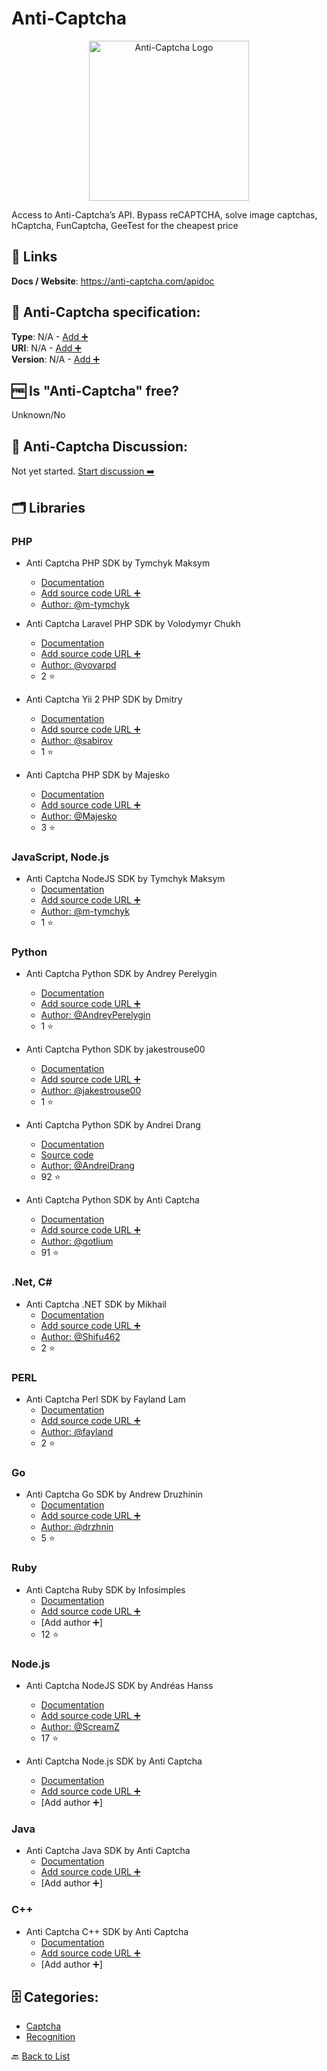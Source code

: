 # Anti-Captcha
<p align="center">
    <img width="256" src="https://raw.githubusercontent.com/apis-list/apis-list/main/apis/anti-captcha/logo_256x256.png" alt="Anti-Captcha Logo"/>
</p>
Access to Anti-Captcha’s API. Bypass reCAPTCHA, solve image captchas, hCaptcha, FunCaptcha, GeeTest for the cheapest price

##  🔗 Links
**Docs / Website**: https://anti-captcha.com/apidoc

## 🧬 Anti-Captcha specification:
**Type**: N/A - [Add ➕](https://github.com/apis-list/apis-list/edit/main/apis-list.yaml)  
**URI**: N/A - [Add ➕](https://github.com/apis-list/apis-list/edit/main/apis-list.yaml)  
**Version**: N/A - [Add ➕](https://github.com/apis-list/apis-list/edit/main/apis-list.yaml)

## 🆓 Is "Anti-Captcha" free?
 Unknown/No 

## 💬 Anti-Captcha Discussion:
Not yet started. [Start discussion ➡️](https://github.com/apis-list/apis-list/discussions/new)

## 🗂️ Libraries
### PHP
- Anti Captcha PHP SDK by Tymchyk Maksym
    - [Documentation](https://github.com/m-tymchyk/php-anticaptcha-v2)
    - [Add source code URL ➕]()
    - [Author: @m-tymchyk](https://github.com/m-tymchyk)

- Anti Captcha Laravel PHP SDK by Volodymyr Chukh
    - [Documentation](https://github.com/vovarpd/laravel-anticaptcha)
    - [Add source code URL ➕]()
    - [Author: @vovarpd](https://github.com/vovarpd)
    - 2 ⭐

- Anti Captcha Yii 2 PHP SDK by Dmitry
    - [Documentation](https://github.com/sabirov/yii2-AntiCaptcha)
    - [Add source code URL ➕]()
    - [Author: @sabirov](https://github.com/sabirov)
    - 1 ⭐

- Anti Captcha PHP SDK by Majesko
    - [Documentation](https://github.com/Majesko/anti-captcha)
    - [Add source code URL ➕]()
    - [Author: @Majesko](https://github.com/Majesko)
    - 3 ⭐

### JavaScript, Node.js
- Anti Captcha NodeJS SDK by Tymchyk Maksym
    - [Documentation](https://github.com/m-tymchyk/resolve-anticaptcha)
    - [Add source code URL ➕]()
    - [Author: @m-tymchyk](https://github.com/m-tymchyk)
    - 1 ⭐

### Python
- Anti Captcha Python SDK by Andrey Perelygin
    - [Documentation](https://github.com/AndreyPerelygin/anticaptcha)
    - [Add source code URL ➕]()
    - [Author: @AndreyPerelygin](https://github.com/AndreyPerelygin)
    - 1 ⭐

- Anti Captcha Python SDK by jakestrouse00
    - [Documentation](https://github.com/jakestrouse00/AntiCaptcha-python-wrapper)
    - [Add source code URL ➕]()
    - [Author: @jakestrouse00](https://github.com/jakestrouse00)
    - 1 ⭐

- Anti Captcha Python SDK by Andrei Drang
    - [Documentation](https://github.com/AndreiDrang/python3-anticaptcha)
    - [Source code](https://pypi.org/project/python3-anticaptcha/1.2.5/)
    - [Author: @AndreiDrang](https://github.com/AndreiDrang)
    - 92 ⭐

- Anti Captcha Python SDK by Anti Captcha
    - [Documentation](https://github.com/gotlium/antigate/tree/master/docs)
    - [Add source code URL ➕]()
    - [Author: @gotlium](https://github.com/gotlium)
    - 91 ⭐

### .Net, C#
- Anti Captcha .NET SDK by Mikhail
    - [Documentation](https://github.com/Shifu462/AnticaptchaNet)
    - [Add source code URL ➕]()
    - [Author: @Shifu462](https://github.com/Shifu462)
    - 2 ⭐

### PERL
- Anti Captcha Perl SDK by Fayland Lam
    - [Documentation](https://github.com/fayland/perl-WebService-AntiCaptcha)
    - [Add source code URL ➕]()
    - [Author: @fayland](https://github.com/fayland)
    - 2 ⭐

### Go
- Anti Captcha Go SDK by Andrew Druzhinin
    - [Documentation](https://github.com/drzhnin/go-anti-captcha)
    - [Add source code URL ➕]()
    - [Author: @drzhnin](https://github.com/drzhnin)
    - 5 ⭐

### Ruby
- Anti Captcha Ruby SDK by Infosimples
    - [Documentation](https://github.com/infosimples/anti_captcha)
    - [Add source code URL ➕]()
    - [Add author ➕]
    - 12 ⭐

### Node.js
- Anti Captcha NodeJS SDK by Andréas Hanss
    - [Documentation](https://github.com/ScreamZ/anti-captcha)
    - [Add source code URL ➕]()
    - [Author: @ScreamZ](https://github.com/ScreamZ)
    - 17 ⭐

- Anti Captcha Node.js SDK by Anti Captcha
    - [Documentation](https://www.npmjs.com/package/antigate)
    - [Add source code URL ➕]()
    - [Add author ➕]

### Java
- Anti Captcha Java SDK by Anti Captcha
    - [Documentation](https://code.google.com/archive/p/java-antigate/)
    - [Add source code URL ➕]()
    - [Add author ➕]

### C++
- Anti Captcha C++ SDK by Anti Captcha
    - [Documentation](https://anti-captcha.com/apidoc)
    - [Add source code URL ➕]()
    - [Add author ➕]


## 🗄️ Categories:
- [Captcha](https://github.com/apis-list/apis-list#captcha-)
- [Recognition](https://github.com/apis-list/apis-list#recognition-)

🔙  [Back to List](https://github.com/apis-list/apis-list)
